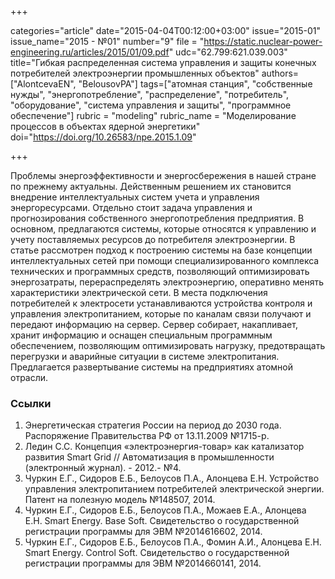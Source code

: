 +++

categories="article"
date="2015-04-04T00:12:00+03:00"
issue="2015-01"
issue_name="2015 - №01"
number="9"
file = "https://static.nuclear-power-engineering.ru/articles/2015/01/09.pdf"
udc="62.799:621.039.003"
title="Гибкая распределенная система управления и защиты конечных потребителей электроэнергии промышленных объектов"
authors=["AlontcevaEN", "BelousovPA"]
tags=["атомная станция", "собственные нужды", "энергопотребление", "распределение", "потребитель", "оборудование", "система управления и защиты", "программное обеспечение"]
rubric = "modeling"
rubric_name = "Моделирование процессов в объектах ядерной энергетики"
doi="https://doi.org/10.26583/npe.2015.1.09"

+++

Проблемы энергоэффективности и энергосбережения в нашей стране по прежнему актуальны. Действенным решением их становится внедрение интеллектуальных систем учета и управления энергоресурсами. Отдельно стоит задача управления и прогнозирования собственного энергопотребления предприятия. В основном, предлагаются системы, которые относятся к управлению и учету поставляемых ресурсов до потребителя электроэнергии. В статье рассмотрен подход к построению системы на базе концепции интеллектуальных сетей при помощи специализированного комплекса технических и программных средств, позволяющий оптимизировать энергозатраты, перераспределять электроэнергию, оперативно менять характеристики электрической сети. В места подключения потребителей к электросети устанавливаются устройства контроля и управления электропитанием, которые по каналам связи получают и передают информацию на сервер. Сервер собирает, накапливает, хранит информацию и оснащен специальным программным обеспечением, позволяющим оптимизировать нагрузку, предотвращать перегрузки и аварийные ситуации в системе электропитания. Предлагается развертывание системы на предприятиях атомной отрасли.

### Ссылки

1. Энергетическая стратегия России на период до 2030 года. Распоряжение Правительства РФ от 13.11.2009 №1715-р.
2. Ледин С.С. Концепция «электроэнергия-товар» как катализатор развития Smart Grid // Автоматизация в промышленности (электронный журнал). - 2012.- №4.
3. Чуркин Е.Г., Сидоров Е.Б., Белоусов П.А., Алонцева Е.Н. Устройство управления электропитанием потребителей электрической энергии. Патент на полезную модель №148507, 2014.
4. Чуркин Е.Г., Сидоров Е.Б., Белоусов П.А., Можаев Е.А., Алонцева Е.Н. Smart Energy. Base Soft. Свидетельство о государственной регистрации программы для ЭВМ №2014616602, 2014.
5. Чуркин Е.Г., Сидоров Е.Б., Белоусов П.А., Фомин А.И., Алонцева Е.Н. Smart Energy. Control Soft. Свидетельство о государственной регистрации программы для ЭВМ №2014660141, 2014.